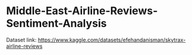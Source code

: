 ﻿# Middle-East-Airline-Reviews-Sentiment-Analysis
Dataset link: https://www.kaggle.com/datasets/efehandanisman/skytrax-airline-reviews

